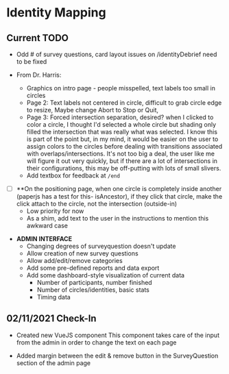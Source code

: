 # Identity Mapping

## Current TODO

-   Odd # of survey questions, card layout issues on /identityDebrief need to be fixed

-   From Dr. Harris:
    -   Graphics on intro page - people misspelled, text labels too small in circles
    -   Page 2: Text labels not centered in circle, difficult to grab circle edge to resize, Maybe change Abort to Stop or Quit,
    -   Page 3: Forced intersection separation, desired? when I clicked to color a circle, I thought I'd selected a whole circle but shading only filled the intersection that was really what was selected. I know this is part of the point but, in my mind, it would be easier on the user to assign colors to the circles before dealing with transitions associated with overlaps/intersections. It's not too big a deal, the user like me will figure it out very quickly, but if there are a lot of intersections in their configurations, this may be off-putting with lots of small slivers.
    -   Add textbox for feedback at `/end`
-   [ ] \*\*On the positioning page, when one circle is completely inside another (paperjs has a test for this- isAncestor), if they click that circle, make the click attach to the circle, not the intersection (outside-in)
    -   Low priority for now
    -   As a shim, add text to the user in the instructions to mention this awkward case
-   **ADMIN INTERFACE**
    -   Changing degrees of surveyquestion doesn't update
    -   Allow creation of new survey questions
    -   Allow add/edit/remove categories
    -   Add some pre-defined reports and data export
    -   Add some dashboard-style visualization of current data
        -   Number of participants, number finished
        -   Number of circles/identities, basic stats
        -   Timing data

## 02/11/2021 Check-In

-   Created new VueJS component
    This component takes care of the input from the admin in order to change the text on each page

-   Added margin between the edit & remove button in the SurveyQuestion section of the admin page
